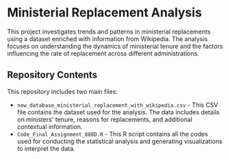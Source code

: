# Ministerial Replacement Analysis

This project investigates trends and patterns in ministerial replacements using a dataset enriched with information from Wikipedia. The analysis focuses on understanding the dynamics of ministerial tenure and the factors influencing the rate of replacement across different administrations.

## Repository Contents
This repository includes two main files:
- `new_database_ministerial_replacement_with_wikipedia.csv` - This CSV file contains the dataset used for the analysis. The data includes details on ministers' tenure, reasons for replacements, and additional contextual information.
- `Code_Final_Assignment_888D.R` - This R script contains all the codes used for conducting the statistical analysis and generating visualizations to interpret the data.
